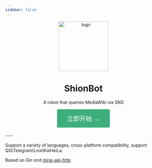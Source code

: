 ```yaml
---
sidebar: false
---
```

<style>
.button-go {
   background-color: #3eaf7c;
   border: none;
   color: white;
   padding: 15px 32px;
   text-align: center;
   text-decoration: none;
   display: inline-block;
   font-size: 20px;
   border-radius: 4px;
   cursor:pointer;
}
</style>
<div align="center">
   <img width="160" :src="$withBase('/img/logo.png')" alt="logo">
   <h1>ShionBot</h1>
   <p>A robot that queries MediaWiki via SNS</p>
   <a href="How-to-ues/Start.html">
      <button class="button-go">立即开始 →</button>
   </a>
</div>
<br>
----
<br>

Support a variety of languages, cross-platform compatibility, support QQ\Telegram\Line\KaiHeiLa.

Based on Gin snd [mirai-api-http](https://github.com/project-mirai/mirai-api-http)